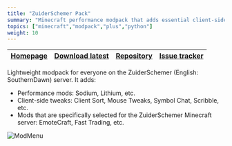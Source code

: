 ```yaml
---
title: "ZuiderSchemer Pack"
summary: "Minecraft performance modpack that adds essential client-side tweaks optimized for multiplayer"
topics: ["minecraft","modpack","plus","python"]
weight: 10
---
```


| [Homepage](https://modrinth.com/modpack/zuiderschemer) | [Download latest](https://modrinth.com/modpack/zuiderschemer/version/latest) | [Repository](https://github.com/Thijzert123/zuiderschemer-modpack) | [Issue tracker](https://github.com/Thijzert123/zuiderschemer-modpack/issues) |
|---|---|---|---|

Lightweight modpack for everyone on the ZuiderSchemer (English: SouthernDawn) server. It adds:
- Performance mods: Sodium, Lithium, etc.
- Client-side tweaks: Client Sort, Mouse Tweaks, Symbol Chat, Scribble, etc.
- Mods that are specifically selected for the ZuiderSchemer Minecraft server: EmoteCraft, Fast Trading, etc.

![ModMenu](https://cdn.modrinth.com/data/6Sb34fyg/images/1f726e4b47b14567795539c2e8278bfe1fd6e94d.png)
